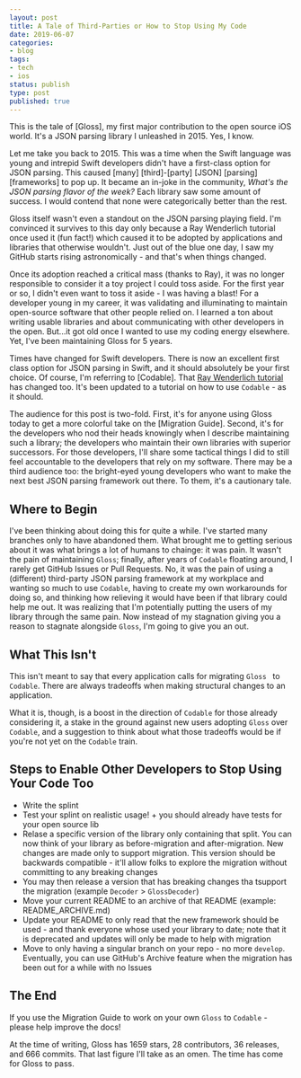 ```yaml
---
layout: post
title: A Tale of Third-Parties or How to Stop Using My Code
date: 2019-06-07
categories:
- blog
tags:
- tech
- ios
status: publish
type: post
published: true
---
```


This is the tale of [Gloss], my first major contribution to the open source iOS world. It's a JSON parsing library I unleashed in 2015. Yes, I know.

 Let me take you back to 2015. This was a time when the Swift language was young and intrepid Swift developers didn't have a first-class option for JSON parsing. This caused [many] [third]-[party] [JSON] [parsing] [frameworks] to pop up. It became an in-joke in the community, *What's the JSON parsing flavor of the week?* Each library saw some amount of success. I would contend that none were categorically better than the rest.

Gloss itself wasn't even a standout on the JSON parsing playing field. I'm convinced it survives to this day only because a Ray Wenderlich tutorial once used it (fun fact!) which caused it to be adopted by applications and libraries that otherwise wouldn't. Just out of the blue one day, I saw my GitHub starts rising astronomically - and that's when things changed. 

 Once its adoption reached a critical mass (thanks to Ray), it was no longer responsible to consider it a toy project I could toss aside. For the first year or so, I didn't even want to toss it aside - I was having a blast! For a developer young in my career, it was validating and illuminating to maintain open-source software that other people relied on. I learned a ton about writing usable libraries and about communicating with other developers in the open. But...it got old once I wanted to use my coding energy elsewhere. Yet, I've been maintaining Gloss for 5 years.

Times have changed for Swift developers. There is now an excellent first class option for JSON parsing in Swift, and it should absolutely be your first choice. Of course, I'm referring to [Codable]. That [Ray Wenderlich tutorial]() has changed too. It's been updated to a tutorial on how to use `Codable` - as it should. 

The audience for this post is two-fold. First, it's for anyone using Gloss today to get a more colorful take on the [Migration Guide]. Second, it's for the developers who nod their heads knowingly when I describe maintaining such a library; the developers who maintain their own libraries with superior successors. For those developers, I'll share some tactical things I did to still feel accountable to the developers that rely on my software. There may be a third audience too: the bright-eyed young developers who want to make the next best JSON parsing framework out there. To them, it's a cautionary tale.

## Where to Begin

I've been thinking about doing this for quite a while. I've started many branches only to have abandoned them. What brought me to getting serious about it was what brings a lot of humans to chainge: it was pain. It wasn't the pain of maintaining `Gloss`; finally, after years of `Codable` floating around, I rarely get GitHub Issues or Pull Requests. No, it was the pain of using a (different) third-party JSON parsing framework at my workplace and wanting so much to use `Codable`, having to create my own workarounds for doing so, and thinking how relieving it would have been if that library could help me out. It was realizing that I'm potentially putting the users of my library through the same pain. Now instead of my stagnation giving you a reason to stagnate alongside `Gloss`, I'm going to give you an out.

## What This Isn't

This isn't meant to say that every application calls for migrating `Gloss ` to `Codable`. There are always tradeoffs when making structural changes to an application.

What it is, though, is a boost in the direction of `Codable` for those already considering it, a stake in the ground against new users adopting `Gloss` over `Codable`, and a suggestion to think about what those tradeoffs would be if you're not yet on the `Codable` train.

## Steps to Enable Other Developers to Stop Using Your Code Too

* Write the splint
* Test your splint on realistic usage! + you should already have tests for your open source lib
* Relase a specific version of the library only containing that split. You can now think of your library as before-migration and after-migration. New changes are made only to support migration. This version should be backwards compatible - it'll allow folks to explore the migration without committing to any breaking changes
* You may then release a version that has breaking changes tha tsupport the migration (example `Decoder` > `GlossDecoder`)
* Move your current README to an archive of that README (example: README_ARCHIVE.md)
* Update your README to only read that the new framework should be used - and thank everyone whose used your library to date; note that it is deprecated and updates will only be made to help with migration
* Move to only having a singular branch on your repo - no more `develop`. Eventually, you can use GitHub's Archive feature when the migration has been out for a while with no Issues

## The End

If you use the Migration Guide to work on your own `Gloss` to `Codable` - please help improve the docs! 

At the time of writing, Gloss has 1659 stars, 28 contributors, 36 releases, and 666 commits. That last figure I'll take as an omen. The time has come for Gloss to pass.
